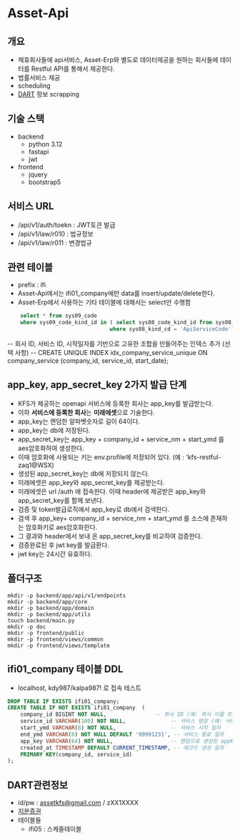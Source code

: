# Asset-Api

## 개요

- 제휴회사들에 api서비스, Asset-Erp와 별도로 데이터제공을 원하는 회사들에 데이터를 Restful API를 통해서 제공한다.
- 법률서비스 제공
- scheduling
- [DART](https://opendart.fss.or.kr/intro/main.do) 정보 scrapping
  
## 기술 스택

- backend
  - python 3.12
  - fastapi
  - jwt
- frontend
  - jquery
  - bootstrap5

## 서비스 URL

- /api/v1/auth/toekn : JWT토큰 발급
- /api/v1/law/r010 : 법규정보
- /api/v1/law/r011 : 변경법규

## 관련 테이블

- prefix : ifi
- Asset-Api에서는 ifi01_company에만 data를 insert/update/delete한다.
- Asset-Erp에서 사용하는 기타 테이블에 대해서는 select만 수행함

```sql
    select * from sys09_code 
    where sys09_code_kind_id in ( select sys08_code_kind_id from sys08_code_kind 
                                where sys08_kind_cd = 'ApiServiceCode');
```

-- 회사 ID, 서비스 ID, 시작일자를 기반으로 고유한 조합을 만들어주는 인덱스 추가 (선택 사항)
-- CREATE UNIQUE INDEX idx_company_service_unique ON company_service (company_id, service_id, start_date);

## app_key, app_secret_key 2가지 발급 단계

- KFS가 제공하는 openapi 서비스에 등록한 회사는 app_key를 발급받는다.
- 이하 **서비스에 등록한 회사**는 **미래에셋**으로 기술한다.
- app_key는 랜덤한 알파벳숫자로 길이 64이다.
- app_key는 db에 저장된다.
- app_secret_key는 app_key + company_id + service_nm + start_ymd 를 aes암호화하여 생성한다.
- 이때 암호화에 사용되는 키는 env.profile에 저장되어 있다. (예 : 'kfs-restful-zaq1@WSX)
- 생성된 app_secret_key는 db에 저장되지 않는다.
- 미래에셋은 app_key와  app_secret_key를 제공받는다.
- 미래에셋은 url /auth 에 접속한다. 이때 header에 제공받은 app_key와 app_secret_key를 함께 보낸다.
- 검증 및 token발급로직에서 app_key로 db에서 검색한다.
- 검색 후 app_key+ company_id + service_nm + start_ymd 를 소스에 존재하는 암호화키로  aes암호화한다.
- 그 결과와 header에서 보내 온 app_secret_key를 비교하여 검증한다.
- 검증완료된 후 jwt key를 발급환다.
- jwt key는 24시간 유효하다.

## 폴더구조

```shell
mkdir -p backend/app/api/v1/endpoints
mkdir -p backend/app/core
mkdir -p backend/app/domain
mkdir -p backend/app/utils
touch backend/main.py
mkdir -p doc
mkdir -p frontend/public
mkdir -p frontend/views/common
mkdir -p frontend/views/template
```

## ifi01_company 테이블 DDL

- localhost, kdy987/kalpa987! 로 접속 테스트

```sql
DROP TABLE IF EXISTS ifi01_company;
CREATE TABLE IF NOT EXISTS ifi01_company  (
    company_id BIGINT NOT NULL,               -- 회사 ID (예: 회사 이름 또는 고유 식별자)
    service_id VARCHAR(100) NOT NULL,              -- 서비스 명칭 (예: 서비스 이름 또는 고유 식별자)
    start_ymd VARCHAR(8) NOT NULL,                 -- 서비스 시작 일자
    end_ymd VARCHAR(8) NOT NULL DEFAULT '99991231', -- 서비스 종료 일자
    app_key VARCHAR(64) NOT NULL,                  -- 랜덤으로 생성된 appKey (회사에 제공한 고유 키)
    created_at TIMESTAMP DEFAULT CURRENT_TIMESTAMP, -- 레코드 생성 일자
    PRIMARY KEY(company_id, service_id)
);
```

## DART관련정보

- id/pw :  <assetkfs@gmail.com> / zXX1XXXX
- [지분증권](https://opendart.fss.or.kr/guide/detail.do?apiGrpCd=DS006&apiId=2020054)
- 테이블들
  - ifi05 : 스케줄테이블
  